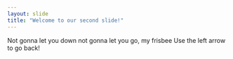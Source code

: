 ```yaml
---
layout: slide
title: "Welcome to our second slide!"
---
```

Not gonna let you down not gonna let you go, my frisbee
Use the left arrow to go back!
